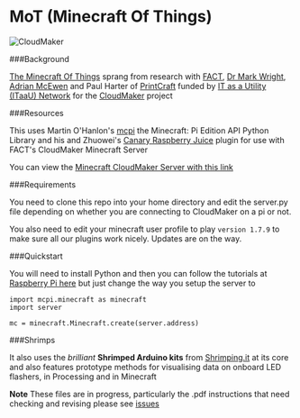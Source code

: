 # MoT (Minecraft Of Things)

![CloudMaker](https://github.com/cheapjack/cheapjack.github.io/blob/master/tumblr_files/Cloudmaker.png)

###Background

[The Minecraft Of Things](http://minecraftofthings.tumblr.com) sprang from research with [FACT](http://fact.co.uk/), [Dr Mark Wright](https://twitter.com/dr_mark_wright), [Adrian McEwen](http://www.mcqn.com/) and Paul Harter of [PrintCraft](http://www.printcraft.org/) funded by [IT as a Utility (ITaaU) Network](http://www.itutility.ac.uk) for the [CloudMaker](http://www.fact.co.uk/projects/cloudmaker-making-minecraft-real.aspx) project

###Resources

This uses Martin O'Hanlon's [mcpi](https://github.com/martinohanlon/mcpi) the Minecraft: Pi Edition API Python Library and his and Zhuowei's [Canary Raspberry Juice](https://github.com/martinohanlon/CanaryRaspberryJuice) plugin for use with FACT's CloudMaker Minecraft Server


You can view the [Minecraft CloudMaker Server with this link](http://mc.fact.co.uk:8123/)

###Requirements

You need to clone this repo into your home directory and edit the server.py file depending on whether you are connecting to CloudMaker on a pi or not.

You also need to edit your minecraft user profile to play `version 1.7.9` to make sure all our plugins work nicely. Updates are on the way.

###Quickstart

You will need to install Python and then you can follow the tutorials at [Raspberry Pi here](https://www.raspberrypi.org/learning/getting-started-with-minecraft-pi/worksheet/) but just change the way you setup the server to

    import mcpi.minecraft as minecraft
    import server

    mc = minecraft.Minecraft.create(server.address)


###Shrimps

It also uses the *brilliant* **Shrimped Arduino kits** from [Shrimping.it](http://shrimping.it/blog/) at its core and also features prototype methods for visualising data on onboard LED flashers, in Processing and in Minecraft 


**Note** These files are in progress, particularly the .pdf instructions that need checking and revising please see [issues](https://github.com/cheapjack/ShrimpCraft/issues)
